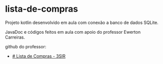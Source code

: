 ﻿# lista-de-compras
Projeto kotlin desenvolvido em aula com conexão a banco de dados SQLite.

JavaDoc e códigos feitos em aula com apoio do professor Ewerton Carreiras.

github do professor: 
- [# Lista de Compras - 3SIR ](https://github.com/carreiras/kotlin-android-lista-de-compras)

